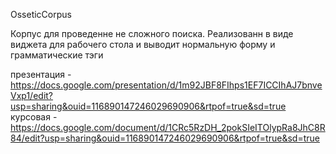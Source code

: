 OsseticCorpus

Корпус для проведенне не сложного поиска. Реализованн в виде виджета для рабочего стола и выводит нормальную форму и грамматические тэги

презентация - https://docs.google.com/presentation/d/1m92JBF8FIhps1EF7ICCIhAJ7bnveVxp1/edit?usp=sharing&ouid=116890147246029690906&rtpof=true&sd=true
курсовая - https://docs.google.com/document/d/1CRc5RzDH_2pokSIeITOlypRa8JhC8R84/edit?usp=sharing&ouid=116890147246029690906&rtpof=true&sd=true
